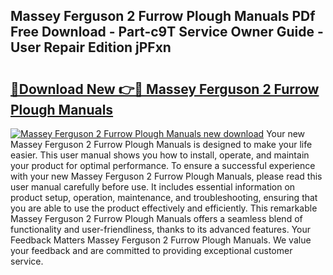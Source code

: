 ## Massey Ferguson 2 Furrow Plough Manuals PDf Free Download - Part-c9T Service Owner Guide - User Repair Edition jPFxn

# <h2><a href="http://bc78330.oget.top/?id=Massey+Ferguson+2+Furrow+Plough+Manuals">🔗Download New 👉🔴 Massey Ferguson 2 Furrow Plough Manuals</a></h2>

[![Massey Ferguson 2 Furrow Plough Manuals new download](https://i.imgur.com/5g1atiW.png)](http://bc78330.oget.top/?id=Massey+Ferguson+2+Furrow+Plough+Manuals)
Your new Massey Ferguson 2 Furrow Plough Manuals is designed to make your life easier. This user manual shows you how to install, operate, and maintain your product for optimal performance. To ensure a successful experience with your new Massey Ferguson 2 Furrow Plough Manuals, please read this user manual carefully before use. It includes essential information on product setup, operation, maintenance, and troubleshooting, ensuring that you are able to use the product effectively and efficiently. This remarkable Massey Ferguson 2 Furrow Plough Manuals offers a seamless blend of functionality and user-friendliness, thanks to its advanced features. Your Feedback Matters Massey Ferguson 2 Furrow Plough Manuals. We value your feedback and are committed to providing exceptional customer service.
